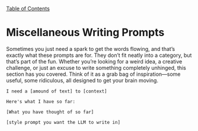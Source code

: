 [Table of Contents](../README.md)
# Miscellaneous Writing Prompts
Sometimes you just need a spark to get the words flowing, and that’s exactly what these prompts are for. They don’t fit neatly into a category, but that’s part of the fun. Whether you’re looking for a weird idea, a creative challenge, or just an excuse to write something completely unhinged, this section has you covered. Think of it as a grab bag of inspiration—some useful, some ridiculous, all designed to get your brain moving.

```
I need a [amound of text] to [context]

Here's what I have so far: 

[What you have thought of so far]

[style prompt you want the LLM to write in]
```